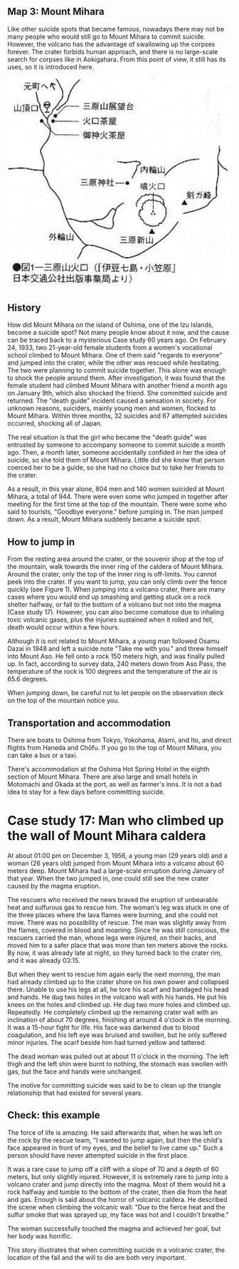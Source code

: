 ## Map 3: Mount Mihara

Like other suicide spots that became famous, nowadays there may not be many people who would still go to Mount Mihara to commit suicide. However, the volcano has the advantage of swallowing up the corpses forever. The crater forbids human approach, and there is no large-scale search for corpses like in Aokigahara. From this point of view, it still has its uses, so it is introduced here.

![Figure 1: Map of Mount Mihara caldera.](img/map_3_1.png)

## History

How did Mount Mihara on the island of Oshima, one of the Izu Islands, become a suicide spot? Not many people know about it now, and the cause can be traced back to a mysterious Case study 60 years ago. On February 24, 1933, two 21-year-old female students from a women's vocational school climbed to Mount Mihara. One of them said "regards to everyone" and jumped into the crater, while the other was rescued while hesitating. The two were planning to commit suicide together. This alone was enough to shock the people around them. After investigation, it was found that the female student had climbed Mount Mihara with another friend a month ago on January 9th, which also shocked the friend. She committed suicide and returned. The "death guide" incident caused a sensation in society. For unknown reasons, suiciders, mainly young men and women, flocked to Mount Mihara. Within three months, 32 suicides and 67 attempted suicides occurred, shocking all of Japan.

The real situation is that the girl who became the "death guide" was entrusted by someone to accompany someone to commit suicide a month ago. Then, a month later, someone accidentally confided in her the idea of ​​​​suicide, so she told them of Mount Mihara. Little did she know that person coerced her to be a guide, so she had no choice but to take her friends to the crater.

As a result, in this year alone, 804 men and 140 women suicided at Mount Mihara, a total of 944. There were even some who jumped in together after meeting for the first time at the top of the mountain. There were some who said to tourists, "Goodbye everyone." before jumping in. The man jumped down. As a result, Mount Mihara suddenly became a suicide spot.

## How to jump in

From the resting area around the crater, or the souvenir shop at the top of the mountain, walk towards the inner ring of the caldera of Mount Mihara. Around the crater, only the top of the inner ring is off-limits. You cannot peek into the crater. If you want to jump, you can only climb over the fence quickly (see Figure 1). When jumping into a volcano crater, there are many cases where you would end up smashing and getting stuck on a rock shelter halfway, or fall to the bottom of a volcano but not into the magma (Case study 17). However, you can also become comatose due to inhaling toxic volcanic gases, plus the injuries sustained when it rolled and fell, death would occur within a few hours.

Although it is not related to Mount Mihara, a young man followed Osamu Dazai in 1948 and left a suicide note "Take me with you." and threw himself into Mount Aso. He fell onto a rock 150 meters high, and was finally pulled up. In fact, according to survey data, 240 meters down from Aso Pass, the temperature of the rock is 100 degrees and the temperature of the air is 65.6 degrees.

When jumping down, be careful not to let people on the observation deck on the top of the mountain notice you.

## Transportation and accommodation

There are boats to Oshima from Tokyo, Yokohama, Atami, and Ito, and direct flights from Haneda and Chōfu. If you go to the top of Mount Mihara, you can take a bus or a taxi.

There's accommodation at the Oshima Hot Spring Hotel in the eighth section of Mount Mihara. There are also large and small hotels in Motomachi and Okada at the port, as well as farmer's inns. It is not a bad idea to stay for a few days before committing suicide.

# Case study 17: Man who climbed up the wall of Mount Mihara caldera

At about 01:00 pm on December 3, 1956, a young man (29 years old) and a woman (26 years old) jumped from Mount Mihara into a volcano about 60 meters deep. Mount Mihara had a large-scale erruption during January of that year. When the two jumped in, one could still see the new crater caused by the magma eruption.

The rescuers who received the news braved the eruption of unbearable heat and sulfurous gas to rescue him. The woman's leg was stuck in one of the three places where the lava flames were burning, and she could not move. There was no possibility of rescue. The man was slightly away from the flames, covered in blood and moaning. Since he was still conscious, the rescuers carried the man, whose legs were injured, on their backs, and moved him to a safer place that was more than ten meters above the rocks. By now, it was already late at night, so they turned back to the crater rim, and it was already 03:15.

But when they went to rescue him again early the next morning, the man had already climbed up to the crater shore on his own power and collapsed there. Unable to use his legs at all, he tore his scarf and bandaged his head and hands. He dug two holes in the volcano wall with his hands. He put his knees on the holes and climbed up. He dug two more holes and climbed up. Repeatedly. He completely climbed up the remaining crater wall with an inclination of about 70 degrees, finishing at around 4 o'clock in the morning. It was a 15-hour fight for life. His face was darkened due to blood coagulation, and his left eye was bruised and swollen, but he only suffered minor injuries. The scarf beside him had turned yellow and tattered.

The dead woman was pulled out at about 11 o'clock in the morning. The left thigh and the left shin were burnt to nothing, the stomach was swollen with gas, but the face and hands were unchanged.

The motive for committing suicide was said to be to clean up the triangle relationship that had existed for several years.

## Check: this example

The force of life is amazing. He said afterwards that, when he was left on the rock by the rescue team, "I wanted to jump again, but then the child's face appeared in front of my eyes, and the belief to live came up." Such a person should have never attempted suicide in the first place.

It was a rare case to jump off a cliff with a slope of 70 and a depth of 60 meters, but only slightly injured. However, it is extremely rare to jump into a volcano crater and jump directly into the magma. Most of them would hit a rock halfway and tumble to the bottom of the crater, then die from the heat and gas. Enough is said about the horror of volcanic caldera. He described the scene when climbing the volcanic wall: "Due to the fierce heat and the sulfur smoke that was sprayed up, my face was hot and I couldn't breathe."

The woman successfully touched the magma and achieved her goal, but her body was horrific.

This story illustrates that when committing suicide in a volcanic crater, the location of the fall and the will to die are both very important.
